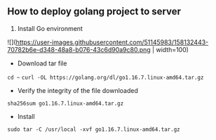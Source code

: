 ## How to deploy golang project to server

1. Install Go environment

![](https://user-images.githubusercontent.com/51145983/158132443-70782b6e-d348-48a8-b076-43c6d90a9c80.png | width=100)

- Download tar file

```cd ~```
```curl -OL https://golang.org/dl/go1.16.7.linux-amd64.tar.gz```

- Verify the integrity of the file downloaded

```sha256sum go1.16.7.linux-amd64.tar.gz```

- Install

```sudo tar -C /usr/local -xvf go1.16.7.linux-amd64.tar.gz```

